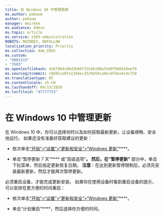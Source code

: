 ```yaml
---
title: 在 Windows 10 中管理更新
ms.author: pebaum
author: pebaum
manager: mnirkhe
ms.audience: Admin
ms.topic: article
ms.service: o365-administration
ROBOTS: NOINDEX, NOFOLLOW
localization_priority: Priority
ms.collection: Adm_O365
ms.custom:
- "9001515"
- "3583"
ms.openlocfilehash: 9267964c86d3b46f35546100afe89f980438eef9
ms.sourcegitcommit: c6692ce0fa1358ec3529e59ca0ecdfdea4cdc759
ms.translationtype: HT
ms.contentlocale: zh-CN
ms.lasthandoff: 09/15/2020
ms.locfileid: "47777753"
---
```

# <a name="manage-updates-in-windows-10"></a>在 Windows 10 中管理更新

在 Windows 10 中，你可以选择何时以及如何获取最新更新，让设备顺畅、安全地运行。 如果还没有准备好获取建议的更新：

- 依次单击[“开始”>“设置”>“更新和安全”>“Windows 更新”](ms-settings:windowsupdate)****。

- 单击“暂停更新 7 天”**** 或“高级选项”****。 然后，在“暂停更新”**** 部分中，单击下拉菜单，然后指定更新恢复日期。 **注意**：在达到更新暂停限制后，必须先安装最新更新，然后才能再次暂停更新。

必须重启设备，才能完成更新安装。 如果你在使用设备时看到重启设备的提示，可以安排在更方便的时间重启：

- 依次单击[“开始”>“设置”>“更新和安全”>“Windows 更新”](ms-settings:windowsupdate)****。

- 单击“计划重启”****，然后选择你方便的时间。
